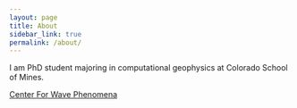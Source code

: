```yaml
---
layout: page
title: About
sidebar_link: true
permalink: /about/
---
```


I am PhD student majoring in computational geophysics at Colorado School of Mines. 

[Center For Wave Phenomena](https://cwp.mines.edu)

[jekyll-organization]: https://github.com/jekyll
